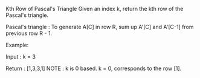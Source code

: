 Kth Row of Pascal's Triangle
Given an index k, return the kth row of the Pascal's triangle.

Pascal's triangle : To generate A[C] in row R, sum up A'[C] and A'[C-1] from previous row R - 1.

Example:

Input : k = 3

Return : [1,3,3,1]
 NOTE : k is 0 based. k = 0, corresponds to the row [1]. 